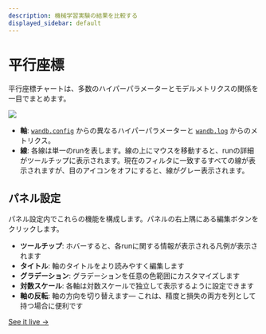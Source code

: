 ```yaml
---
description: 機械学習実験の結果を比較する
displayed_sidebar: default
---
```



# 平行座標

平行座標チャートは、多数のハイパーパラメーターとモデルメトリクスの関係を一目でまとめます。

![](/images/app_ui/parallel_coordinates.gif)

* **軸**: [`wandb.config`](../../../../guides/track/config.md) からの異なるハイパーパラメーターと [`wandb.log`](../../../../guides/track/log/intro.md) からのメトリクス。
* **線**: 各線は単一のrunを表します。線の上にマウスを移動すると、runの詳細がツールチップに表示されます。現在のフィルタに一致するすべての線が表示されますが、目のアイコンをオフにすると、線がグレー表示されます。

## パネル設定

パネル設定内でこれらの機能を構成します。パネルの右上隅にある編集ボタンをクリックします。

* **ツールチップ**: ホバーすると、各runに関する情報が表示される凡例が表示されます
* **タイトル**: 軸のタイトルをより読みやすく編集します
* **グラデーション**: グラデーションを任意の色範囲にカスタマイズします
* **対数スケール**: 各軸は対数スケールで独立して表示するように設定できます
* **軸の反転**: 軸の方向を切り替えます— これは、精度と損失の両方を列として持つ場合に便利です

[See it live →](https://app.wandb.ai/example-team/sweep-demo/reports/Zoom-in-on-Parallel-Coordinates-Charts--Vmlldzo5MTQ4Nw)